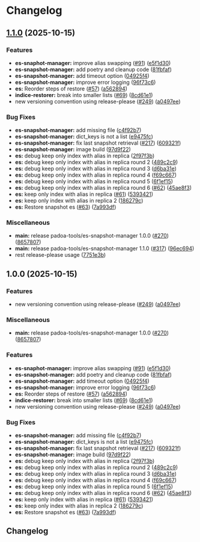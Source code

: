 # Changelog

## [1.1.0](https://github.com/padoa/container-images/compare/padoa-tools/es-snapshot-manager-v1.0.0...padoa-tools/es-snapshot-manager-v1.1.0) (2025-10-15)


### Features

* **es-snaphot-manager:** improve alias swapping ([#91](https://github.com/padoa/container-images/issues/91)) ([e5f1d30](https://github.com/padoa/container-images/commit/e5f1d30089ada0552da80a09b98d675bc98c26ee))
* **es-snapshot-manager:** add poetry and cleanup code ([81fbfaf](https://github.com/padoa/container-images/commit/81fbfafb9c11671113fa6476cedc247b64b8d63b))
* **es-snapshot-manager:** add timeout option ([04925f4](https://github.com/padoa/container-images/commit/04925f4ca0b1bf006b47901a2e38335120fa13a2))
* **es-snapshot-manager:** improve error logging ([96f73c6](https://github.com/padoa/container-images/commit/96f73c60c93581e0c0d06856a91ff90b4eb5c79c))
* **es:** Reorder steps of restore ([#57](https://github.com/padoa/container-images/issues/57)) ([a562894](https://github.com/padoa/container-images/commit/a5628946787ba84896debe1e74aa931acf5b52c6))
* **indice-restorer:** break into smaller lists ([#69](https://github.com/padoa/container-images/issues/69)) ([8cd61e1](https://github.com/padoa/container-images/commit/8cd61e1d0c268acd3a26b280800e40e03563b634))
* new versioning convention using release-please ([#249](https://github.com/padoa/container-images/issues/249)) ([a0497ee](https://github.com/padoa/container-images/commit/a0497ee2fadeefbc704157c4e7623456dc18754a))


### Bug Fixes

* **es-snapshot-manager:** add missing file ([c4f92b7](https://github.com/padoa/container-images/commit/c4f92b73704fe9acc05af594caf00ca607a04bf1))
* **es-snapshot-manager:** dict_keys is not a list ([e9475fc](https://github.com/padoa/container-images/commit/e9475fc9072fae2713b0a41765912a53237b78e6))
* **es-snapshot-manager:** fix last snapshot retrieval ([#217](https://github.com/padoa/container-images/issues/217)) ([609321f](https://github.com/padoa/container-images/commit/609321f4354d84e71798a008da5b80dd20fe83c7))
* **es-snapshot-manager:** image build ([97d9f22](https://github.com/padoa/container-images/commit/97d9f225364b5a9243d4ec179b7c47ed4c13f03c))
* **es:** debug keep only index with alias in replica ([2f97f3b](https://github.com/padoa/container-images/commit/2f97f3b6959d0db3ff4ea81fba22923ff954affa))
* **es:** debug keep only index with alias in replica round 2 ([489c2c9](https://github.com/padoa/container-images/commit/489c2c921825b920585c84a3f7f379bb886d06cb))
* **es:** debug keep only index with alias in replica round 3 ([d6ba31e](https://github.com/padoa/container-images/commit/d6ba31e9dc91be5ff2ce25730a6a4894d85330eb))
* **es:** debug keep only index with alias in replica round 4 ([f69c667](https://github.com/padoa/container-images/commit/f69c667f77ad838c1673490e8870bafe1697554a))
* **es:** debug keep only index with alias in replica round 5 ([6f1ef15](https://github.com/padoa/container-images/commit/6f1ef1568c9711022e26baabccde80328fe6b4ef))
* **es:** debug keep only index with alias in replica round 6 ([#62](https://github.com/padoa/container-images/issues/62)) ([45ae8f3](https://github.com/padoa/container-images/commit/45ae8f3dead7e3b9578bbe7edfbe65f001cb7623))
* **es:** keep only index with alias in replica ([#61](https://github.com/padoa/container-images/issues/61)) ([5393421](https://github.com/padoa/container-images/commit/5393421e9f419d18e26189cb09badce674d4901c))
* **es:** keep only index with alias in replica 2 ([186279c](https://github.com/padoa/container-images/commit/186279c381a5094e3ca0414c2a2c3760d4a334dc))
* **es:** Restore snapshot es ([#63](https://github.com/padoa/container-images/issues/63)) ([7a993df](https://github.com/padoa/container-images/commit/7a993df11dec2fe77256b1d94f33444aac28dfa9))


### Miscellaneous

* **main:** release padoa-tools/es-snapshot-manager 1.0.0 ([#270](https://github.com/padoa/container-images/issues/270)) ([8657807](https://github.com/padoa/container-images/commit/86578072403db5808e7ae13b2d4f49d581ed39f4))
* **main:** release padoa-tools/es-snapshot-manager 1.1.0 ([#317](https://github.com/padoa/container-images/issues/317)) ([96ec694](https://github.com/padoa/container-images/commit/96ec69425cb98a0926193b98a0350fd6ee0f01c2))
* rest release-please usage ([7751e3b](https://github.com/padoa/container-images/commit/7751e3b47e5a0b0e18721780834739bebfd6f767))

## 1.0.0 (2025-10-15)

### Features
* new versioning convention using release-please ([#249](https://github.com/padoa/container-images/issues/249)) ([a0497ee](https://github.com/padoa/container-images/commit/a0497ee2fadeefbc704157c4e7623456dc18754a))
### Miscellaneous
* **main:** release padoa-tools/es-snapshot-manager 1.0.0 ([#270](https://github.com/padoa/container-images/issues/270)) ([8657807](https://github.com/padoa/container-images/commit/86578072403db5808e7ae13b2d4f49d581ed39f4))
### Features
* **es-snaphot-manager:** improve alias swapping ([#91](https://github.com/padoa/container-images/issues/91)) ([e5f1d30](https://github.com/padoa/container-images/commit/e5f1d30089ada0552da80a09b98d675bc98c26ee))
* **es-snapshot-manager:** add poetry and cleanup code ([81fbfaf](https://github.com/padoa/container-images/commit/81fbfafb9c11671113fa6476cedc247b64b8d63b))
* **es-snapshot-manager:** add timeout option ([04925f4](https://github.com/padoa/container-images/commit/04925f4ca0b1bf006b47901a2e38335120fa13a2))
* **es-snapshot-manager:** improve error logging ([96f73c6](https://github.com/padoa/container-images/commit/96f73c60c93581e0c0d06856a91ff90b4eb5c79c))
* **es:** Reorder steps of restore ([#57](https://github.com/padoa/container-images/issues/57)) ([a562894](https://github.com/padoa/container-images/commit/a5628946787ba84896debe1e74aa931acf5b52c6))
* **indice-restorer:** break into smaller lists ([#69](https://github.com/padoa/container-images/issues/69)) ([8cd61e1](https://github.com/padoa/container-images/commit/8cd61e1d0c268acd3a26b280800e40e03563b634))
* new versioning convention using release-please ([#249](https://github.com/padoa/container-images/issues/249)) ([a0497ee](https://github.com/padoa/container-images/commit/a0497ee2fadeefbc704157c4e7623456dc18754a))
### Bug Fixes
* **es-snapshot-manager:** add missing file ([c4f92b7](https://github.com/padoa/container-images/commit/c4f92b73704fe9acc05af594caf00ca607a04bf1))
* **es-snapshot-manager:** dict_keys is not a list ([e9475fc](https://github.com/padoa/container-images/commit/e9475fc9072fae2713b0a41765912a53237b78e6))
* **es-snapshot-manager:** fix last snapshot retrieval ([#217](https://github.com/padoa/container-images/issues/217)) ([609321f](https://github.com/padoa/container-images/commit/609321f4354d84e71798a008da5b80dd20fe83c7))
* **es-snapshot-manager:** image build ([97d9f22](https://github.com/padoa/container-images/commit/97d9f225364b5a9243d4ec179b7c47ed4c13f03c))
* **es:** debug keep only index with alias in replica ([2f97f3b](https://github.com/padoa/container-images/commit/2f97f3b6959d0db3ff4ea81fba22923ff954affa))
* **es:** debug keep only index with alias in replica round 2 ([489c2c9](https://github.com/padoa/container-images/commit/489c2c921825b920585c84a3f7f379bb886d06cb))
* **es:** debug keep only index with alias in replica round 3 ([d6ba31e](https://github.com/padoa/container-images/commit/d6ba31e9dc91be5ff2ce25730a6a4894d85330eb))
* **es:** debug keep only index with alias in replica round 4 ([f69c667](https://github.com/padoa/container-images/commit/f69c667f77ad838c1673490e8870bafe1697554a))
* **es:** debug keep only index with alias in replica round 5 ([6f1ef15](https://github.com/padoa/container-images/commit/6f1ef1568c9711022e26baabccde80328fe6b4ef))
* **es:** debug keep only index with alias in replica round 6 ([#62](https://github.com/padoa/container-images/issues/62)) ([45ae8f3](https://github.com/padoa/container-images/commit/45ae8f3dead7e3b9578bbe7edfbe65f001cb7623))
* **es:** keep only index with alias in replica ([#61](https://github.com/padoa/container-images/issues/61)) ([5393421](https://github.com/padoa/container-images/commit/5393421e9f419d18e26189cb09badce674d4901c))
* **es:** keep only index with alias in replica 2 ([186279c](https://github.com/padoa/container-images/commit/186279c381a5094e3ca0414c2a2c3760d4a334dc))
* **es:** Restore snapshot es ([#63](https://github.com/padoa/container-images/issues/63)) ([7a993df](https://github.com/padoa/container-images/commit/7a993df11dec2fe77256b1d94f33444aac28dfa9))
## Changelog
